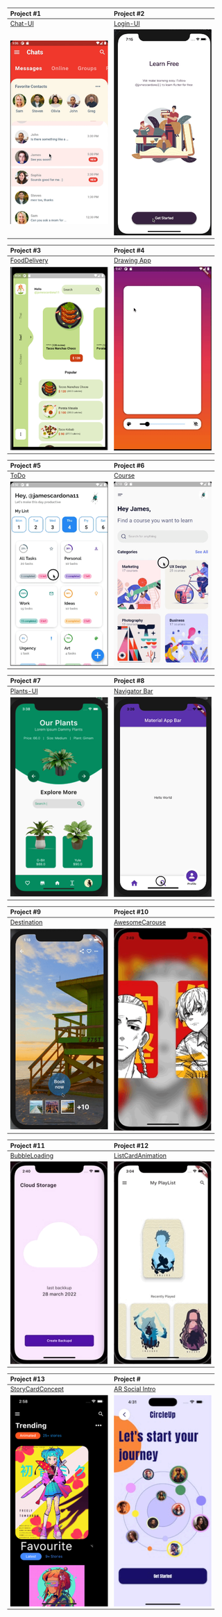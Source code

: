 | Project #1                                                   | Project #2                                                  |
| :----------------------------------------------------------- | :---------------------------------------------------------- |
| [Chat-UI][chat-ui]                                           | [Login-UI][login-ui]                                        |
| <img src="chat_ui_flutter/preview/preview.gif" width="225"/> | <img src="login_animated_app/gif/preview.gif" width="225"/> |

| Project #3                                                     | Project #4                                                       |
| :------------------------------------------------------------- | :--------------------------------------------------------------- |
| [FoodDelivery][fooddelivery]                                   | [Drawing App][drawing-app]                                       |
| <img src="food_delivery_app/preview/preview.png" width="225"/> | <img src="custom_painting_app/preview/preview.gif" width="225"/> |

| Project #5                                               | Project #6                                                 |
| :------------------------------------------------------- | :--------------------------------------------------------- |
| [ToDo][todo]                                             | [Course][course-app]                                       |
| <img src="todo_app_rp/preview/preview.gif" width="225"/> | <img src="course_ui_app/preview/preview.gif" width="225"/> |

| Project #7                                                  | Project #8                                                         |
| :---------------------------------------------------------- | :----------------------------------------------------------------- |
| [Plants-UI][plants]                                         | [Navigator Bar][simple_navigation_bar]                             |
| <img src="plants_project/preview/preview.gif" width="225"/> | <img src="simple_navigation_bar/preview/preview.gif" width="225"/> |

| Project #9                                                | Project #10                                           |
| :-------------------------------------------------------- | :---------------------------------------------------- |
| [Destination][destination]                                | [AwesomeCarouse][awesomeCarousel]                     |
| <img src="destination_view_app/preview.gif" width="225"/> | <img src="awesome_carousel/preview.gif" width="225"/> |

| Project #11                                         | Project #12                                              |
| :-------------------------------------------------- | :------------------------------------------------------- |
| [BubbleLoading][bubbleLoading]                      | [ListCardAnimation][listCardAnimation]                   |
| <img src="bubble_loading/preview.gif" width="225"/> | <img src="list_card_animation/preview.gif" width="225"/> |


| Project #13                                             | Project #                                               |
| :------------------------------------------------------ | :------------------------------------------------------ |
| [StoryCardConcept][storyCardConcept]                    | [AR Social Intro][ar_social_intro]                      |
| <img src="story_card_concept/preview.png" width="225"/> | <img src="ar_social_intro/screenshot.gif" width="225"/> |

[//]: #Projects
[chat-ui]: https://github.com/jamescardona11/flutter_ui_challenges/tree/master/chat_ui_flutter
[login-ui]: https://github.com/jamescardona11/flutter_ui_challenges/tree/master/login_animated_app
[fooddelivery]: https://github.com/jamescardona11/flutter_ui_challenges/tree/master/food_delivery_app
[drawing-app]: https://github.com/jamescardona11/flutter_ui_challenges/tree/master/custom_painting_app
[todo]: https://github.com/jamescardona11/flutter_ui_challenges/tree/master/todo_app_rp
[course-app]: https://github.com/jamescardona11/flutter_ui_challenges/tree/master/course_ui_app
[plants]: https://github.com/jamescardona11/flutter_ui_challenges/tree/master/plants_project
[destination]: https://github.com/jamescardona11/flutter_ui_challenges/tree/master/destination_view_app
[simple_navigation_bar]: https://github.com/jamescardona11/flutter_ui_challenges/tree/master/simple_navigation_bar
[ar_social_intro]: https://github.com/jamescardona11/flutter_ui_challenges/tree/master/ar_social_intro


[awesomeCarousel]: https://github.com/jamescardona11/flutter_ui_challenges/tree/master/awesome_carousel
[bubbleLoading]: https://github.com/jamescardona11/flutter_ui_challenges/tree/master/bubble_loading
[fabMenu]: https://github.com/jamescardona11/flutter_ui_challenges/tree/master/fab_menu_challenge
[listCardAnimation]: https://github.com/jamescardona11/flutter_ui_challenges/tree/master/list_card_animation
[storyCardConcept]: https://github.com/jamescardona11/flutter_ui_challenges/tree/master/story_card_concept
